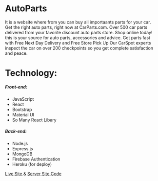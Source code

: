 <div>
<h1>AutoParts</h1>
<p>It is a website where from you can buy all importaants parts for your car.
Get the right auto parts, right now at CarParts.com. Over 500 car parts delivered from your favorite discount auto parts store. Shop online today! this is your source for auto parts, accessories and advice. Get parts fast with Free Next Day Delivery and Free Store Pick Up
Our CarSpot experts inspect the car on over 200 checkpoints so you get complete satisfaction and peace.</p>
 </div>
 <div>
<h1>Technology:</h1>
<h5>Front-end: </h5>
<ul>
<li>JavaScript</li>
<li>React</li>
<li>Bootstrap</li>
<li>Material UI</li>
<li>So Many React Libary</li>
</ul>
 </div>
 <div>
<h5>Back-end: </h5>
<ul>
<li>Node.js</li>
<li>Express.js</li>
<li>MongoDB</li>
<li>Firebase Authentication</li>
<li>Heroku (for deploy)</li>
</ul>
 </div>




<a href="https://coruscating-faun-a49704.netlify.app/"> Live Site </a>
 &
 <a href="https://github.com/priya-nusrat18/autoParts-server">Server Site Code </a>



